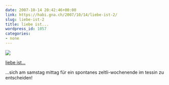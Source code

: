 ```yaml
---
date: 2007-10-14 20:42:46+00:00
link: https://habi.gna.ch/2007/10/14/liebe-ist-2/
slug: liebe-ist-2
title: liebe ist...
wordpress_id: 1057
categories:
- none
---
```



 [![](https://static.flickr.com/2196/1571326929_29d1f7055c_m.jpg)](https://www.flickr.com/photos/habi/1571326929/)
   

 
  [liebe ist...](https://www.flickr.com/photos/habi/1571326929/)
    

 




...sich am samstag mittag für ein spontanes zeltli-wochenende im tessin zu entscheiden!
  

